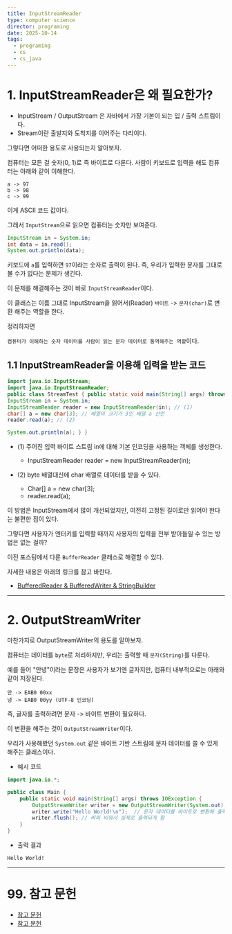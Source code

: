 ```yaml
---
title: InputStreamReader
type: computer science
director: programing
date: 2025-10-14
tags:
  - programing
  - cs
  - cs_java
---
```

#  1. InputStreamReader은 왜 필요한가?

- InputStream / OutputStream 은 자바에서 가장 기본이 되는 입 / 출력 스트림이다.
- Stream이란 출발지와 도착지를 이어주는 다리이다.

그렇다면 어떠한 용도로 사용되는지 알아보자.

컴퓨터는 모든 걸 숫자(0, 1)로 즉 바이트로 다룬다.  사람이 키보드로 입력을 해도 컴퓨터는 아래와 같이 이해한다.

```
a -> 97
b -> 98
c -> 99
```

이게 ASCII 코드 값이다.

그래서 `InputStream`으로 읽으면 컴퓨터는 숫자만 보여준다.

```java
InputStream in = System.in;
int data = in.read();
System.out.println(data);
```

키보드에 `a`를 입력하면 `97`이라는 숫자로 출력이 된다. 
즉, 우리가 입력한 문자를 그대로 볼 수가 없다는 문제가 생긴다.

이 문제를 해결해주는 것이 바로 `InputStreamReader`이다.

이 클래스는 이름 그대로 InputStream을 읽어서(Reader)
`바이트` -> `문자(char)`로 변환 해주는 역할을 한다. 

정리하자면

`컴퓨터가 이해하는 숫자 데이터를 사람이 읽는 문자 데이터로 통역해주는 역할`이다.

## 1.1 InputStreamReader을 이용해 입력을 받는 코드

```java
import java.io.InputStream; 
import java.io.InputStreamReader; 
public class StreamTest { public static void main(String[] args) throws Exception { 
InputStream in = System.in; 
InputStreamReader reader = new InputStreamReader(in); // (1)
char[] a = new char[3]; // 배열의 크기가 3인 배열 a 선언 
reader.read(a); // (2)

System.out.println(a); } }
```

- (1) 주어진 입력 바이트 스트림 in에 대해 기본 인코딩을 사용하는 객체를 생성한다.
    - InputStreamReader reader = new InputStreamReader(in);

- (2) byte 배열대신에 char 배열로 데이터를 받을 수 있다.
    - Char[] a = new char[3];
    - reader.read(a);

이 방법은 InputStream에서 많이 개선되었지만, 여전히 고정된 길이로만 읽어야 한다는 불편한 점이 있다.

그렇다면 사용자가 엔터키를 입력할 때까지 사용자의 입력을 전부 받아들일 수 있는 방법은 없는 걸까?

이전 포스팅에서 다룬 `BufferReader` 클래스로 해결할 수 있다.

자세한 내용은 아래의 링크를 참고 바란다.

- [BufferedReader & BufferedWriter & StringBuilder](https://velog.io/@atoonatoo/BufferedReader-BufferedWriter-StringBuilder)

---

# 2.  OutputStreamWriter

마찬가지로 OutputStreamWriter의 용도를 알아보자.

컴퓨터는 데이터를 `byte`로 처리하지만, 우리는 출력할 때 `문자(String)`를 다룬다. 

예를 들어 "안녕"이라는 문장은 사용자가 보기엔 글자지만, 컴퓨터 내부적으로는 아래와 같이 저장된다.
```
안 -> EAB0 00xx
녕 -> EAB0 00yy (UTF-8 인코딩)
```

즉, 글자를 출력하려면 문자 -> 바이트 변환이 필요하다.

이 변환을 해주는 것이 `OutputStreamWriter`이다.

우리가 사용해봤던 `System.out` 같은 바이트 기반 스트림에 문자 데이터를 쓸 수 있게 해주는 클래스이다.

- 예시 코드
```java
import java.io.*;

public class Main {
    public static void main(String[] args) throws IOException {
        OutputStreamWriter writer = new OutputStreamWriter(System.out);
        writer.write("Hello World!\n");  // 문자 데이터를 바이트로 변환해 출력
        writer.flush(); // 버퍼 비워서 실제로 출력되게 함
    }
}

```

- 출력 결과
```
Hello World!
```

---

# 99.  참고 문헌

- [참고 문헌](https://silverji.tistory.com/36)
- [참고 문헌](https://sy99.tistory.com/20)





